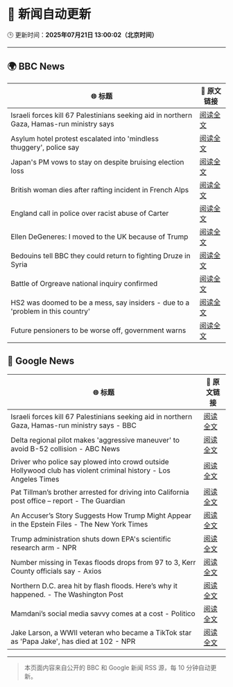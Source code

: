 # 🧠 新闻自动更新

🕒 更新时间：**2025年07月21日 13:00:02（北京时间）**

---

## 🌍 BBC News

| 🌐 标题 | 🔗 原文链接 |
|--------|-------------|
| Israeli forces kill 67 Palestinians seeking aid in northern Gaza, Hamas-run ministry says | [阅读全文](https://www.bbc.com/news/articles/c8rp62480r3o) |
| Asylum hotel protest escalated into 'mindless thuggery', police say | [阅读全文](https://www.bbc.com/news/articles/cdr3716kd8mo) |
| Japan's PM vows to stay on despite bruising election loss | [阅读全文](https://www.bbc.com/news/articles/c8xvn90yr8go) |
| British woman dies after rafting incident in French Alps | [阅读全文](https://www.bbc.com/news/articles/c86gx82jvd3o) |
| England call in police over racist abuse of Carter | [阅读全文](https://www.bbc.com/sport/football/articles/c2k1wwv7jkwo) |
| Ellen DeGeneres: I moved to the UK because of Trump | [阅读全文](https://www.bbc.com/news/articles/c8d638rrndzo) |
| Bedouins tell BBC they could return to fighting Druze in Syria | [阅读全文](https://www.bbc.com/news/articles/cwykzznepw0o) |
| Battle of Orgreave national inquiry confirmed | [阅读全文](https://www.bbc.com/news/articles/cvgelpx2ljpo) |
| HS2 was doomed to be a mess, say insiders - due to a 'problem in this country' | [阅读全文](https://www.bbc.com/news/articles/cx2l8kq52y8o) |
| Future pensioners to be worse off, government warns | [阅读全文](https://www.bbc.com/news/articles/ckgj84ejd9wo) |

## 📰 Google News

| 🌐 标题 | 🔗 原文链接 |
|--------|-------------|
| Israeli forces kill 67 Palestinians seeking aid in northern Gaza, Hamas-run ministry says - BBC | [阅读全文](https://news.google.com/rss/articles/CBMiWkFVX3lxTE54RmJWVEpaU1JlbFNzYXZyQ1ZqZ2RzbHp5VXp3M0hXc0U1Y2djZkVMZDFraVR1VDRDOUZLdHV0ODdpQ2xPSnN4cUx4RDZUV0t5MjhOSllNSGRoUdIBX0FVX3lxTFBVZGxQcGdKSHJwdlg1a0ZkeDBLRmNrQldkZ2RtWlJCVjk1aUZISkt2S3JKd1IyZUpGNFpEeU52VTl0SktHRjJlQjdDNmVWdnZvUFdPMFBkU1RuaVNpaWdF?oc=5) |
| Delta regional pilot makes 'aggressive maneuver' to avoid B-52 collision - ABC News | [阅读全文](https://news.google.com/rss/articles/CBMimwFBVV95cUxQTHhOd3h3WnUwWEZ5UnAxaWdQWW8tUnlRV0Z0dEh5OWsxS0F3M04yQ1NBWGN0cmdCZXhLTFI4aklwVXlFZl9ZTFRaYmpOZXVKeU16eUNXYUFUV19ubEZxY1lScEpGZWg4Z1g1SllvWUtsdXZUeEFaOHhWY2JINU16dnkxRC16c3k0V1lRN3ItLTdsQVdJT3B3MDB5RdIBoAFBVV95cUxNc3lEQ2ZRQzJWMXRJbVBCbUZxc09jWnZSUEJzZDh6QTNVNGhtOVZNQXdDeVRCNUg0MGhmUlhSZTh2aFg2eDM0UTYwRzJSd0RFZXVrcms5Mzhldk50SUJGSGdQZHh0QTNXMUVsS2ljUTk4ZGJKb1NoMzBlV2hTb1lBdnlla25HNTFOSHJ1TEhnMkl2RW5mc3R5aTZHS1hOajhO?oc=5) |
| Driver who police say plowed into crowd outside Hollywood club has violent criminal history - Los Angeles Times | [阅读全文](https://news.google.com/rss/articles/CBMihAFBVV95cUxOTkhFbmhWQmxHb3RKMzk3Q293bEdvZHJnV2JxVXJzQmo5LVZ3aThFZXM5dUhUNWM5aHZKQzlFaFd6NFJNSy1vSnR0SmF2bS1XRWdSbVhYa3pRU2txV1NpbFVJaENCOWYyNG9za01ZTUFYZkFVMHZqRzVkUk8xdFp4LVd1VWg?oc=5) |
| Pat Tillman’s brother arrested for driving into California post office – report - The Guardian | [阅读全文](https://news.google.com/rss/articles/CBMimwFBVV95cUxOUktHUGRnR2NmSEdwVDRSRk1NYm85alZhNTRSSmJVUUxNMC1rejIzR0pfTktVdm9vOVNvX0RtUHRtWWZRdklqR0VBdENnV29oSkdSNGFNU2lhNHZfY0ZZUjJaTXBnOUR0WEJKLTY1MkVvQ2hWU1VuYnphMzlQTFUyb3hNcGRIdWVGN1ZGekk2YXNrSXFUd21XQ3BYYw?oc=5) |
| An Accuser’s Story Suggests How Trump Might Appear in the Epstein Files - The New York Times | [阅读全文](https://news.google.com/rss/articles/CBMikgFBVV95cUxQV1ZIT25WcWN0Qm1Wc3FhS28xa21raHdBSkRyMW9FRXpfenkwSkJZSnJybzNQMjlZdmZGUFUxYklZSVI1TzdhV2pjUUZUNDcwYm44Q2pkakw1U1NYMFZMVmxsRnRQb0FMWnliUTluT0Z3OUphMU9TMXFDLXN1LWRpamw3THZJblQ0NUMxRk81MW9UZw?oc=5) |
| Trump administration shuts down EPA's scientific research arm - NPR | [阅读全文](https://news.google.com/rss/articles/CBMiiAFBVV95cUxPT1VGa09kclFXOEsyZ3p4Yk4yR1J6d0NfUUZXMXJPaTgzZmszbVVLSmdIWW1PLU5ZOVYtNVhsTHc2OU50ajZCLVVRdXljVUtVRFNTb0tzWGYwbXBUS3Z2bEw3VFBtaHJfVk1BcGVOX29XbEhuRldMX1FJVWNOanJ1LWJ3VmNLREdW?oc=5) |
| Number missing in Texas floods drops from 97 to 3, Kerr County officials say - Axios | [阅读全文](https://news.google.com/rss/articles/CBMie0FVX3lxTE5xNFlaV3ExUE9wOTNDeER1TkY5VU5Nb0ZQOW45dHNfTmlBNGFZR3VGVWNTMGtpYzhjZjg3MDFCUkhnaGNyb2hSWUdpaWVMYUxYa0U5a1FCdENzbWhtcUJ0bUN4c2dLNmxtZXBlM3lWbFN2VlQyTktUWU1nbw?oc=5) |
| Northern D.C. area hit by flash floods. Here’s why it happened. - The Washington Post | [阅读全文](https://news.google.com/rss/articles/CBMijwFBVV95cUxQUU94T2dCbFZMSU1tZEN5Uk9NbkZMQjh5Z2pWV3BVMzhRZ1c5LXBaeXNidHJjUFBPR3BDbV9XcnRyRW9EQUJGOFhBLXV6M052N3I4YUN0U3ZGOEE2OFVnOEVKTVhmajBGNFBlT2UycWFPaHk2TUJiX0lxOFROb0xKeElPbGc4ZmNOUVd3cld0TQ?oc=5) |
| Mamdani’s social media savvy comes at a cost - Politico | [阅读全文](https://news.google.com/rss/articles/CBMimAFBVV95cUxOVEV2MmtWZVltWXhaX3JuNjZZbjREcDVjenF3TWVXbXA4OWJXS3hlaGlaQ3ZzQ09VRzdzSF9ILUxfZFprMS1hYzlIWTBERW1wRllfdGhIbjRCeXY3ZDlTQmppZFF0MVFTVUw2d3l0OTRtUVRnYVpjZm5SQThDR29iS2lfM1gzeElxRVBLZU13VHBQVmYyVlFObA?oc=5) |
| Jake Larson, a WWII veteran who became a TikTok star as 'Papa Jake', has died at 102 - NPR | [阅读全文](https://news.google.com/rss/articles/CBMihgFBVV95cUxOeUdHZTVZRmd1cGFkVlFWMk5OUEFodmhEU0UybmwtdDNaSzlOZXF4SUdRWlpEOUZQWV94dHJRTWtyYVRwZVFHYWRYNE5ZakNjdGFJcmlzOEFTNV9NMGZBYnJQQnl0YnhnWHFTSzM0TldvdnNlYkRsY2gxN0IzX05tWDB4S2tJZw?oc=5) |

---
> 本页面内容来自公开的 BBC 和 Google 新闻 RSS 源，每 10 分钟自动更新。